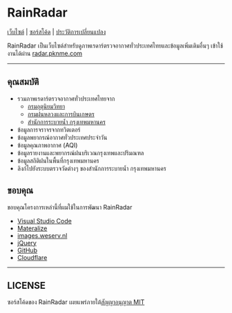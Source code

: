 # RainRadar

[เว็บไซต์](http://radar.pknme.com) | [ซอร์สโค้ด](https://github.com/pknme/rainradar) | [ประวัติการเปลี่ยนแปลง](https://github.com/pknme/rainradar/releases)

RainRadar เป็นเว็บไซต์สำหรับดูภาพเรดาร์ตรวจอากาศทั่วประเทศไทยและข้อมูลเพิ่มเติมอื่นๆ เข้าใช้งานได้ผ่าน [radar.pknme.com](http://radar.pknme.com)

---

## คุณสมบัติ

* รวมภาพเรดาร์ตรวจอากาศทั่วประเทศไทยจาก
  * [กรมอุตุนิยมวิทยา](http://weather.tmd.go.th/)
  * [กรมฝนหลวงและการบินเกษตร](http://122.154.75.14/RRMThaiGov/RadarApp/RadarMainRoyalRain.php)
  * [สำนักการระบายน้ำ กรุงเทพมหานคร](http://weather.bangkok.go.th/radar/)
* ข้อมูลการจราจรจากทวิตเตอร์
* ข้อมูลพยากรณ์อากาศทั่วประเทศประจำวัน
* ข้อมูลคุณภาพอากาศ (AQI)
* ข้อมูลรายงานและพยากรณ์ฝนบริเวณกรุงเทพและปริมณฑล
* ข้อมูลสถิติฝนในพื้นที่กรุงเทพมหานคร
* ลิงก์ไปยังระบบตรวจวัดต่างๆ ของสำนักการระบายน้ำ กรุงเทพมหานคร

## ขอบคุณ

ขอบคุณโครงการเหล่านี้ที่ผมใช้ในการพัฒนา RainRadar

* [Visual Studio Code](https://code.visualstudio.com/)
* [Materalize](http://materializecss.com/)
* [images.weserv.nl](https://images.weserv.nl/)
* [jQuery](https://jquery.com)
* [GitHub](https://github.com)
* [Cloudflare](https://www.cloudflare.com/)

---

## LICENSE

ซอร์สโค้ดของ RainRadar เผยแพร่ภายใต้[สัญญาอนุญาต MIT](https://github.com/pknme/rainradar/blob/master/LICENSE.md)
